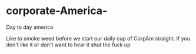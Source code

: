 # corporate-America-
Day to day america
 
Like to smoke weed before we start our daily cup of CorpAm straight. If you don't like it or don't want to hear it shut the fuck up
